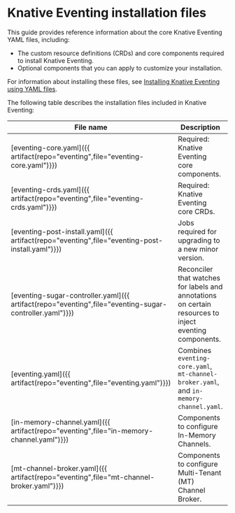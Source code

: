 # Knative Eventing installation files

This guide provides reference information about the core Knative Eventing YAML files, including:

- The custom resource definitions (CRDs) and core components required to install Knative Eventing.
- Optional components that you can apply to customize your installation.

For information about installing these files, see
[Installing Knative Eventing using YAML files](install-eventing-with-yaml.md).

The following table describes the installation files included in Knative Eventing:

| File name | Description | Dependencies|
| --- | --- | --- |
| [eventing-core.yaml]({{ artifact(repo="eventing",file="eventing-core.yaml")}}) | Required: Knative Eventing core components. |  [eventing-crds.yaml]({{ artifact(repo="eventing",file="eventing-crds.yaml")}}) |
| [eventing-crds.yaml]({{ artifact(repo="eventing",file="eventing-crds.yaml")}}) | Required: Knative Eventing core CRDs. |  none |
| [eventing-post-install.yaml]({{ artifact(repo="eventing",file="eventing-post-install.yaml")}}) | Jobs required for upgrading to a new minor version. | [eventing-core.yaml]({{ artifact(repo="eventing",file="eventing-core.yaml")}}), [eventing-crds.yaml]({{ artifact(repo="eventing",file="eventing-crds.yaml")}}) |
| [eventing-sugar-controller.yaml]({{ artifact(repo="eventing",file="eventing-sugar-controller.yaml")}}) | Reconciler that watches for labels and annotations on certain resources to inject eventing components. | [eventing-core.yaml]({{ artifact(repo="eventing",file="eventing-core.yaml")}}) |
| [eventing.yaml]({{ artifact(repo="eventing",file="eventing.yaml")}}) | Combines `eventing-core.yaml`, `mt-channel-broker.yaml`, and `in-memory-channel.yaml`. | none |
| [in-memory-channel.yaml]({{ artifact(repo="eventing",file="in-memory-channel.yaml")}}) | Components to configure In-Memory Channels. | [eventing-core.yaml]({{ artifact(repo="eventing",file="eventing-core.yaml")}}) |
| [mt-channel-broker.yaml]({{ artifact(repo="eventing",file="mt-channel-broker.yaml")}}) | Components to configure Multi-Tenant (MT) Channel Broker. | [eventing-core.yaml]({{ artifact(repo="eventing",file="eventing-core.yaml")}}) |
